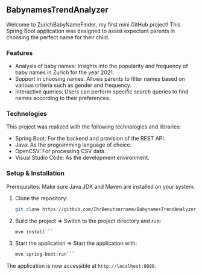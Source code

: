 ## BabynamesTrendAnalyzer

Welcome to ZurichBabyNameFinder, my first mini GitHub project! This Spring Boot application was designed to assist expectant parents in choosing the perfect name for their child.

### Features
* Analysis of baby names: Insights into the popularity and frequency of baby names in Zurich for the year 2021.
* Support in choosing names: Allows parents to filter names based on various criteria such as gender and frequency.
* Interactive queries: Users can perform specific search queries to find names according to their preferences.

### Technologies

This project was realized with the following technologies and libraries:

* Spring Boot: For the backend and provision of the REST API.
* Java: As the programming language of choice.
* OpenCSV: For processing CSV data.
* Visual Studio Code: As the development environment.

### Setup & Installation
Prerequisites: Make sure Java JDK and Maven are installed on your system.

1. Clone the repository:
   
   ```bash
   git clone https://github.com/IhrBenutzername/BabynamesTrendAnalyzer.git```

3. Build the project => Switch to the project directory and run:
  
   ```bash
   mvn install```

3. Start the application => Start the application with:

   ```bash
   mvn spring-boot:run```

The application is now accessible at  `http://localhost:8080`.
